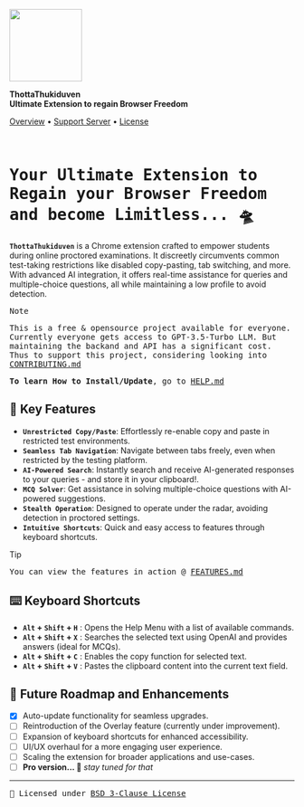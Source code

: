 <p>
  <img src="https://github.com/sr2echa/ThottaThukiduven/assets/65058816/10a113af-ca11-46fb-af95-c1175f774c80" width="128px" align="center">
</p>
<p>
    <strong>ThottaThukiduven</strong></br>
    <strong>Ultimate Extension to regain Browser Freedom</strong>
</p>
<p>
  <a href="#your-ultimate-extension-to-regain-your-browser-freedom-and-become-limitless--">Overview</a>
  •
  <a href="https://discord.gg/PHMkeU3k2g">Support Server</a>
  •
  <a href="LICENSE.md">License</a>
</p>

<br>
<samp>
<h1>Your Ultimate Extension to Regain your Browser Freedom and become Limitless... 🛸 </h1>
</samp>


**`ThottaThukiduven`** is a Chrome extension crafted to empower students during online proctored examinations. It discreetly circumvents common test-taking restrictions like disabled copy-pasting, tab switching, and more. With advanced AI integration, it offers real-time assistance for queries and multiple-choice questions, all while maintaining a low profile to avoid detection.

<samp>
  
> [!NOTE]
> This is a free & opensource project available for everyone. Currently everyone gets access to GPT-3.5-Turbo LLM. But maintaining the backand and API has a significant cost. Thus to support this project, considering looking into [CONTRIBUTING.md](CONTRIBUTING.md)
>
> **To learn How to Install/Update**, go to [HELP.md](HELP.md)
</samp>

## 🌟 Key Features

- **`Unrestricted Copy/Paste`**: Effortlessly re-enable copy and paste in restricted test environments.
- **`Seamless Tab Navigation`**: Navigate between tabs freely, even when restricted by the testing platform.
- **`AI-Powered Search`**: Instantly search and receive AI-generated responses to your queries - and store it in your clipboard!.
- **`MCQ Solver`**: Get assistance in solving multiple-choice questions with AI-powered suggestions.
- **`Stealth Operation`**: Designed to operate under the radar, avoiding detection in proctored settings.
- **`Intuitive Shortcuts`**: Quick and easy access to features through keyboard shortcuts.

> [!TIP]
> <samp> You can view the features in action @ [FEATURES.md](FEATURES.md) </samp>

## ⌨️ Keyboard Shortcuts

 - **`Alt` + `Shift` + `H`** : Opens the Help Menu with a list of available commands.
 - **`Alt` + `Shift` + `X`** : Searches the selected text using OpenAI and provides answers (ideal for MCQs).
 - **`Alt` + `Shift` + `C`** : Enables the copy function for selected text.
 - **`Alt` + `Shift` + `V`** : Pastes the clipboard content into the current text field.


## 🔮 Future Roadmap and Enhancements

- [x] Auto-update functionality for seamless upgrades.
- [ ] Reintroduction of the Overlay feature (currently under improvement).
- [ ] Expansion of keyboard shortcuts for enhanced accessibility.
- [ ] UI/UX overhaul for a more engaging user experience.
- [ ] Scaling the extension for broader applications and use-cases.
- [ ] **Pro version... 👀** _stay tuned for that_

---

<samp> 📜 Licensed under [BSD 3-Clause License](LICENSE.md) </samp>

